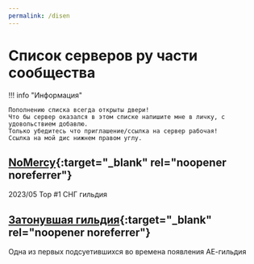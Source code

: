 ```yaml
---
permalink: /disen
---
```


# Список серверов ру части сообщества

!!! info "Информация"

    Пополнению списка всегда открыты двери!  
    Что бы сервер оказался в этом списке напишите мне в личку, с удовольствием добавлю.  
    Только убедитесь что приглашение/ссылка на сервер рабочая!  
    Ссылка на мой дис нижнем правом углу.

## [NoMercy](https://discord.gg/nom3rcy){:target="_blank" rel="noopener noreferrer"}

 2023/05 Top #1 СНГ гильдия

## [Затонувшая гильдия](https://discord.gg/NFqvgcX3ak){:target="_blank" rel="noopener noreferrer"}

Одна из первых подсуетившихся во времена появления АЕ-гильдия
